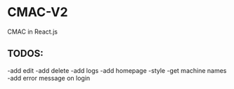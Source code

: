 # CMAC-V2

CMAC in React.js

## TODOS:

-add edit
-add delete
-add logs
-add homepage
-style
-get machine names
-add error message on login
